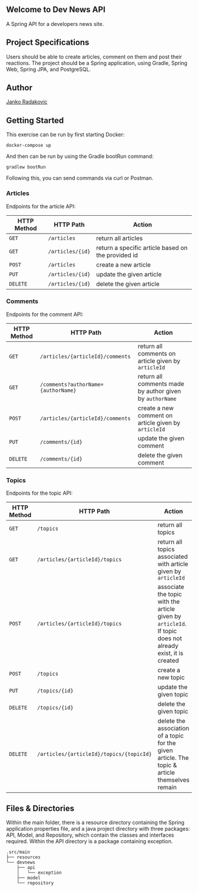 ## Welcome to Dev News API
A Spring API for a developers news site.
## Project Specifications
Users should be able to create articles, comment on them and post their reactions. The project
should be a Spring application, using Gradle, Spring Web, Spring JPA, and PostgreSQL.
## Author
[Janko Radakovic](https://github.com/janko101)

## Getting Started

This exercise can be run by first starting Docker:

`docker-compose up `

And then can be run by using the Gradle bootRun command:

`gradlew bootRun `

Following this, you can send commands via curl or Postman.

### Articles
Endpoints for the article API:

| HTTP Method | HTTP Path | Action |
| ------------|-----------|--------|
| `GET`    | `/articles`      | return all articles |
| `GET`    | `/articles/{id}` | return a specific article based on the provided id|
| `POST`   | `/articles`      | create a new article|
| `PUT`    | `/articles/{id}` | update the given article|
| `DELETE` | `/articles/{id}` | delete the given article|

### Comments

Endpoints for the comment API:

| HTTP Method | HTTP Path | Action |
| ------------|-----------|--------|
| `GET`    | `/articles/{articleId}/comments`    | return all comments on article given by `articleId` |
| `GET`    | `/comments?authorName={authorName}` | return all comments made by author given by `authorName` |
| `POST`   | `/articles/{articleId}/comments`    | create a new comment on article given by `articleId` |
| `PUT`    | `/comments/{id}`                    | update the given comment |
| `DELETE` | `/comments/{id}`                    | delete the given comment |

### Topics

Endpoints for the topic API:

| HTTP Method | HTTP Path | Action |
| ------------|-----------|--------|
| `GET`    | `/topics` | return all topics |
| `GET`    | `/articles/{articleId}/topics` | return all topics associated with article given by `articleId` |
| `POST`   | `/articles/{articleId}/topics` | associate the topic with the article given by `articleId`. If topic does not already exist, it is created |
| `POST`   | `/topics` | create a new topic |
| `PUT`    | `/topics/{id}` | update the given topic |
| `DELETE` | `/topics/{id}` | delete the given topic |
| `DELETE` | `/articles/{articleId}/topics/{topicId}` | delete the association of a topic for the given article. The topic & article themselves remain |

## Files & Directories

Within the main folder, there is a resource directory containing the Spring application properties file, and a java
project directory with three packages: API, Model, and Repository, which contain the classes and interfaces required.
Within the API directory is a package containing exception.

```
.src/main
├── resources
└── devnews
    ├── api
    │   └── exception
    ├── model
    └── repository
```


